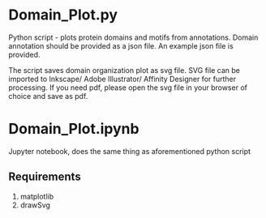 # Domain_Plot.py
Python script - plots protein domains and motifs from annotations. Domain annotation should be provided as a json file. An example json file is provided.

The script saves domain organization plot as svg file. SVG file can be imported to Inkscape/ Adobe Illustrator/ Affinity Designer for further processing. If you need pdf, please open the svg file in your browser of choice and save as pdf.

# Domain_Plot.ipynb
Jupyter notebook, does the same thing as aforementioned python script

## Requirements
1. matplotlib
2. drawSvg
